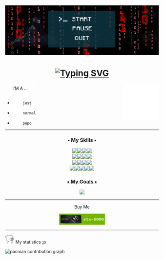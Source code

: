 ![Banner](https://github.com/yousafee/yousafee/blob/main/banner.gif) 

<h1 align="center"><a href="https://git.io/typing-svg"><img src="https://readme-typing-svg.demolab.com?font=Jersey+10&size=30&letterSpacing=3.5px&duration=3000&pause=100&color=FFFFFF&center=true&width=435&lines=Game;Start...!" alt="Typing SVG" /></a></h1>


<img align="right" width="120" src="https://github.com/yousafee/yousafee/blob/main/skillIssue.gif">

 <img src="https://github.com/yousafee/yousafee/blob/main/petikKanan.gif" width="20"/>  I'M A ...  <img src="https://github.com/yousafee/yousafee/blob/main/petikKiri.gif" width="20"/>
 - <img src="https://github.com/yousafee/yousafee/blob/main/Arrow.gif" width="30"/> `just`
 - <img src="https://github.com/yousafee/yousafee/blob/main/Arrow.gif" width="30"/> `normal`
 - <img src="https://github.com/yousafee/yousafee/blob/main/Arrow.gif" width="30"/> `pepo`


<hr/>
<p align="left">
</p>

<div>
<h3 align="center">• My Skills •</h3>

<div align="center">
  <a href="#"><img src="https://img.shields.io/badge/HTML5-E34F26?style=for-the-badge&logo=html5&logoColor=white"><img src="https://img.shields.io/badge/CSS3-1572B6?style=for-the-badge&logo=css3&logoColor=white"><img src="https://img.shields.io/badge/Bootstrap-563D7C?style=for-the-badge&logo=bootstrap&logoColor=white"><img src="https://img.shields.io/badge/Tailwind_CSS-38B2AC?style=for-the-badge&logo=tailwind-css&logoColor=white"></div>
<div align="center"><img src="https://img.shields.io/badge/JavaScript-323330?style=for-the-badge&logo=javascript&logoColor=F7DF1E"><img src="https://img.shields.io/badge/GSAP-93CF2B?style=for-the-badge&logo=greensock&logoColor=white"><img src="https://img.shields.io/badge/Node%20js-339933?style=for-the-badge&logo=nodedotjs&logoColor=white"><img src="https://img.shields.io/badge/Express%20js-000000?style=for-the-badge&logo=express&logoColor=white"></div>
<div align="center"><img src="https://img.shields.io/badge/Chart%20js-FF6384?style=for-the-badge&logo=chartdotjs&logoColor=white"><img src="https://img.shields.io/badge/Python-FFD43B?style=for-the-badge&logo=python&logoColor=blue"><img src="https://img.shields.io/badge/Figma-F24E1E?style=for-the-badge&logo=figma&logoColor=white"><img src="https://img.shields.io/badge/MongoDB-4EA94B?style=for-the-badge&logo=mongodb&logoColor=white">
</div><div align="center"><img src="https://img.shields.io/badge/Docker-2CA5E0?style=for-the-badge&logo=docker&logoColor=white"><img src="https://img.shields.io/badge/React-20232A?style=for-the-badge&logo=react&logoColor=61DAFB"><img src="https://img.shields.io/badge/ThreeJs-black?style=for-the-badge&logo=three.js&logoColor=white"><img src="https://img.shields.io/badge/PHP-777BB4?style=for-the-badge&logo=php&logoColor=white"><img src="https://img.shields.io/badge/burpsuite-FF6633?style=for-the-badge&logo=burpsuite&logoColor=white"></div>
</div>

<h3 align="center">• My Goals •</h3>

<div align="center"><a href="https://skillicons.dev">
    <img src="https://skillicons.dev/icons?i=blender,flutter,firebase,cpp,unity,unreal"/>
  </a></div>


<hr/>

<div align="center"> <P>Buy Me</P> <a href="http://lynk.id/payme/haihaay"><img width="150" src="https://github.com/yousafee/yousafee/blob/main/5090.png"></a></div>

<hr/>
</ol>

<img src="https://github.com/yousafee/yousafee/blob/main/Waaaaa.png" width="30"/> My statistics ;p

<picture>
  <source media="(prefers-color-scheme: dark)" srcset="https://raw.githubusercontent.com/Hai-hay /Hai-hay /output/pacman-contribution-graph-dark.svg">
  <source media="(prefers-color-scheme: light)" srcset="https://raw.githubusercontent.com/Hai-hay /Hai-hay /output/pacman-contribution-graph.svg">
  <img alt="pacman contribution graph" src="https://raw.githubusercontent.com/Hai-hay /Hai-hay /output/pacman-contribution-graph.svg">
</picture>

###
